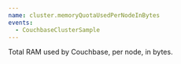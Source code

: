 ```yaml
---
name: cluster.memoryQuotaUsedPerNodeInBytes
events:
  - CouchbaseClusterSample
---
```


Total RAM used by Couchbase, per node, in bytes.